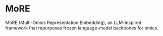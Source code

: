 # MoRE
MoRE (Multi-Omics Representation Embedding), an LLM-inspired framework that repurposes frozen language-model backbones for omics.
